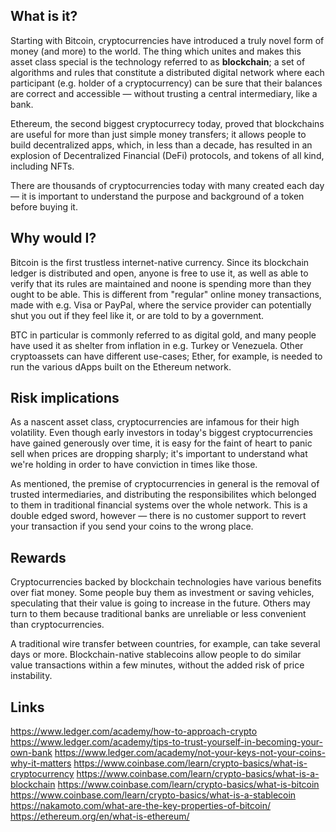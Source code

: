 ## What is it?

Starting with Bitcoin, cryptocurrencies have introduced a truly novel form of money (and more) to the world. The thing which unites and makes this asset class special is the technology referred to as **blockchain**; a set of algorithms and rules that constitute a distributed digital network where each participant (e.g. holder of a cryptocurrency) can be sure that their balances are correct and accessible — without trusting a central intermediary, like a bank.

Ethereum, the second biggest cryptocurrecy today, proved that blockchains are useful for more than just simple money transfers; it allows people to build decentralized apps, which, in less than a decade, has resulted in an explosion of Decentralized Financial (DeFi) protocols, and tokens of all kind, including NFTs.

There are thousands of cryptocurrencies today with many created each day — it is important to understand the purpose and background of a token before buying it.

## Why would I?

Bitcoin is the first trustless internet-native currency. Since its blockchain ledger is distributed and open, anyone is free to use it, as well as able to verify that its rules are maintained and noone is spending more than they ought to be able. This is different from "regular" online money transactions, made with e.g. Visa or PayPal, where the service provider can potentially shut you out if they feel like it, or are told to by a government.

BTC in particular is commonly referred to as digital gold, and many people have used it as shelter from inflation in e.g. Turkey or Venezuela. Other cryptoassets can have different use-cases; Ether, for example, is needed to run the various dApps built on the Ethereum network.

## Risk implications

As a nascent asset class, cryptocurrencies are infamous for their high volatility. Even though early investors in today's biggest cryptocurrencies have gained generously over time, it is easy for the faint of heart to panic sell when prices are dropping sharply; it's important to understand what we're holding in order to have conviction in times like those.

As mentioned, the premise of cryptocurrencies in general is the removal of trusted intermediaries, and distributing the responsibilites which belonged to them in traditional financial systems over the whole network. This is a double edged sword, however — there is no customer support to revert your transaction if you send your coins to the wrong place.

## Rewards

Cryptocurrencies backed by blockchain technologies have various benefits over fiat money. Some people buy them as investment or saving vehicles, speculating that their value is going to increase in the future. Others may turn to them because traditional banks are unreliable or less convenient than cryptocurrencies. 

A traditional wire transfer between countries, for example, can take several days or more. Blockchain-native stablecoins allow people to do similar value transactions within a few minutes, without the added risk of price instability.

## Links
https://www.ledger.com/academy/how-to-approach-crypto
https://www.ledger.com/academy/tips-to-trust-yourself-in-becoming-your-own-bank
https://www.ledger.com/academy/not-your-keys-not-your-coins-why-it-matters
https://www.coinbase.com/learn/crypto-basics/what-is-cryptocurrency
https://www.coinbase.com/learn/crypto-basics/what-is-a-blockchain
https://www.coinbase.com/learn/crypto-basics/what-is-bitcoin
https://www.coinbase.com/learn/crypto-basics/what-is-a-stablecoin
https://nakamoto.com/what-are-the-key-properties-of-bitcoin/
https://ethereum.org/en/what-is-ethereum/